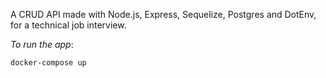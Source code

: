 A CRUD API made with Node.js, Express, Sequelize, Postgres and DotEnv, for a technical job interview.

*To run the app*:

`docker-compose up` 
